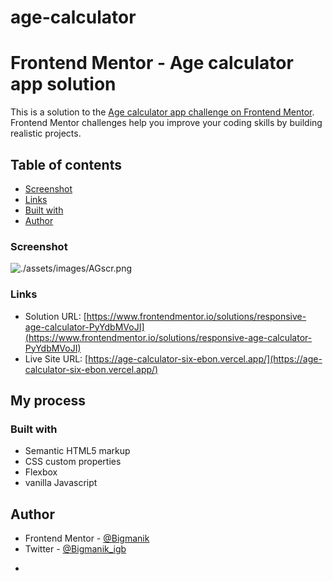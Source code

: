 # age-calculator
# Frontend Mentor - Age calculator app solution

This is a solution to the [Age calculator app challenge on Frontend Mentor](https://www.frontendmentor.io/challenges/age-calculator-app-dF9DFFpj-Q). Frontend Mentor challenges help you improve your coding skills by building realistic projects. 

## Table of contents


  - [Screenshot](#screenshot)
  - [Links](#links)
  - [Built with](#built-with)
- [Author](#author)








### Screenshot

![./assets/images/AGscr.png](./assets/images/AGscr.png)



### Links

- Solution URL: [https://www.frontendmentor.io/solutions/responsive-age-calculator-PyYdbMVoJI](https://www.frontendmentor.io/solutions/responsive-age-calculator-PyYdbMVoJI)
- Live Site URL: [https://age-calculator-six-ebon.vercel.app/](https://age-calculator-six-ebon.vercel.app/)

## My process

### Built with

- Semantic HTML5 markup
- CSS custom properties
- Flexbox
- vanilla Javascript 




## Author


- Frontend Mentor - [@Bigmanik](https://www.frontendmentor.io/profile/bigmaik)
- Twitter - [@Bigmanik_igb](https://x.com/Bigmanik_igb)




*
